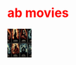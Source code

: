 <html>
<head>
<title>ab movies</title>
  
<h1 style="color: red">ab movies</h1>
</head>
<body>
<div classs="image">
  <a href="https://www.youtube.com/watch?v=kz14kV25Nk8"><img src="mm.PNG" height="65" width="55"></a>
  
</div>
  
  <style>
body{

 background-image: url('mm.PNG');
  .image img{
height:200%;
width:100%;

border:10px solid bleu;


</style>

</body>

</html>




